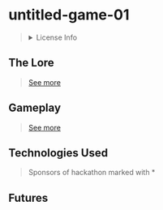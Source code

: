 # untitled-game-01
> <details>
>
>   <summary>License Info</summary>
>
>   Copyright 2024 @thisispalash
>
>   Licensed under the Apache License, Version 2.0 (the "License");
>   you may not use this file except in compliance with the License.
>   You may obtain a copy of the License at
>   
>       http://www.apache.org/licenses/LICENSE-2.0
>
>   Unless required by applicable law or agreed to in writing, software
>   distributed under the License is distributed on an "AS IS" BASIS,
>   WITHOUT WARRANTIES OR CONDITIONS OF ANY KIND, either express or implied.
>   See the License for the specific language governing permissions and
>   limitations under the License.
>
>>   See full license text in this [repo](./LICENSE) or the [web](http://www.apache.org/licenses/LICENSE-2.0).
>
> </details>

## The Lore
> [See more](./docs/lore.md)

## Gameplay
> [See more](./docs/gameplay.md)

## Technologies Used
> Sponsors of hackathon marked with \*

## Futures
